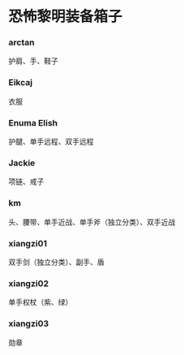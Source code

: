 # 恐怖黎明装备箱子

### arctan
护肩、手、鞋子

### Eikcaj
衣服

### Enuma Elish
护腿、单手远程、双手远程

### Jackie
项链、戒子

### km
头、腰带、单手近战、单手斧（独立分类）、双手近战

### xiangzi01
双手剑（独立分类）、副手、盾

### xiangzi02
单手权杖（紫、绿）

### xiangzi03
勋章